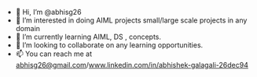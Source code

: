 - 👋 Hi, I’m @abhisg26
- 👀 I’m interested in doing AIML projects small/large scale projects in any domain
- 🌱 I’m currently learning AIML, DS , concepts.
- 💞️ I’m looking to collaborate on any learning opportunities.
- 📫 You can reach me at abhisg26@gmail.com/www.linkedin.com/in/abhishek-galagali-26dec94

<!---
abhisg26/abhisg26 is a ✨ special ✨ repository because its `README.md` (this file) appears on your GitHub profile.
You can click the Preview link to take a look at your changes.
--->
